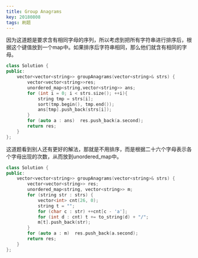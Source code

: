 ```yaml
---
title: Group Anagrams
key: 20180808
tags: 刷题
---
```


因为这道题是要求含有相同字母的序列，所以考虑到把所有字符串进行排序后，根据这个键值放到一个map中。如果排序后字符串相同，那么他们就含有相同的字母。

```c++
class Solution {
public:
    vector<vector<string>> groupAnagrams(vector<string>& strs) {
    	vector<vector<string>>res;
        unordered_map<string,vector<string>> ans;
        for (int i = 0; i < strs.size(); ++i){
        	string tmp = strs[i];
        	sort(tmp.begin(), tmp.end());
        	ans[tmp].push_back(strs[i]);
        }
        for (auto a : ans) 	res.push_back(a.second);
        return res;
    }
};
```

这道题看到别人还有更好的解法，那就是不用排序，而是根据二十六个字母表示各个字母出现的次数，从而放到unordered_map中。

```c++
class Solution {
public:
    vector<vector<string>> groupAnagrams(vector<string>& strs) {
        vector<vector<string>> res;
        unordered_map<string, vector<string>> m;
        for (string str : strs) {
            vector<int> cnt(26, 0);
            string t = "";
            for (char c : str) ++cnt[c - 'a'];
            for (int d : cnt) t += to_string(d) + "/";
            m[t].push_back(str);
        }
        for (auto a : m)  res.push_back(a.second);
        return res;
    }
};
```



